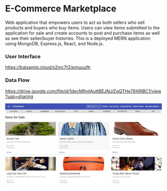 # E-Commerce Marketplace

Web application that empowers users to act as both sellers who sell products and buyers who buy items. Users can view items submitted to the application for sale and create accounts to post and purchase items as well as see their seller/buyer histories. This is a deployed MERN application using MongoDB, Express.js, React, and Node.js. 

### User Interface
https://balsamiq.cloud/s2mc7t3/pmuuufh

### Data Flow
https://drive.google.com/file/d/1decM9vjIAuttBEJNJiZqQTHe78XRlBC1/view?usp=sharing


![Project image](/client/public/projectimage.png)
